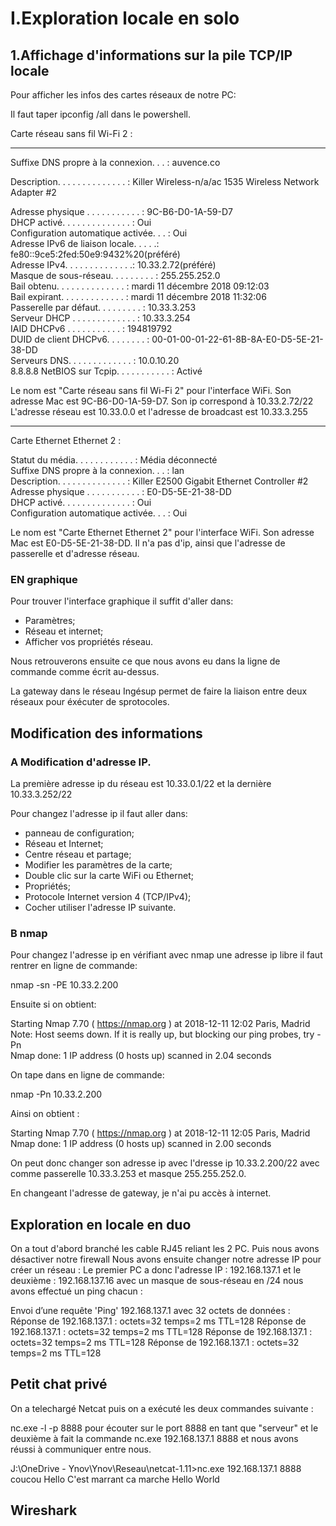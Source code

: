  # I.Exploration locale en solo

## 1.Affichage d'informations sur la pile TCP/IP locale

Pour afficher les infos des cartes réseaux de notre PC:

Il faut taper ipconfig /all dans le powershell.

Carte réseau sans fil Wi-Fi 2 :
***
Suffixe DNS propre à la connexion. . . : auvence.co

Description. . . . . . . . . . . . . . : Killer Wireless-n/a/ac 1535 Wireless 
Network Adapter #2

Adresse physique . . . . . . . . . . . : 9C-B6-D0-1A-59-D7  
DHCP activé. . . . . . . . . . . . . . : Oui  
Configuration automatique activée. . . : Oui  
Adresse IPv6 de liaison locale. . . . .: fe80::9ce5:2fed:50e9:9432%20(préféré)  
Adresse IPv4. . . . . . . . . . . . . .: 10.33.2.72(préféré)  
Masque de sous-réseau. . . . . . . . . : 255.255.252.0  
Bail obtenu. . . . . . . . . . . . . . : mardi 11 décembre 2018 09:12:03  
Bail expirant. . . . . . . . . . . . . : mardi 11 décembre 2018 11:32:06  
Passerelle par défaut. . . . . . . . . : 10.33.3.253  
Serveur DHCP . . . . . . . . . . . . . : 10.33.3.254  
IAID DHCPv6 . . . . . . . . . . . : 194819792  
DUID de client DHCPv6. . . . . . . . : 00-01-00-01-22-61-8B-8A-E0-D5-5E-21-38-DD  
 Serveurs DNS. . .  . . . . . . . . . . : 10.0.10.20  
                                    8.8.8.8 
 NetBIOS sur Tcpip. . . . . . . . . . . : Activé  

Le nom est "Carte réseau sans fil Wi-Fi 2" pour l'interface WiFi.
Son adresse Mac est 9C-B6-D0-1A-59-D7.
Son ip correspond à 10.33.2.72/22
L'adresse réseau est 10.33.0.0 et l'adresse de broadcast est 10.33.3.255
***
Carte Ethernet Ethernet 2 :

   Statut du média. . . . . . . . . . . . : Média déconnecté  
   Suffixe DNS propre à la connexion. . . : lan  
   Description. . . . . . . . . . . . . . : Killer E2500 Gigabit Ethernet Controller #2  
   Adresse physique . . . . . . . . . . . : E0-D5-5E-21-38-DD  
   DHCP activé. . . . . . . . . . . . . . : Oui  
   Configuration automatique activée. . . : Oui 

Le nom est "Carte Ethernet Ethernet 2" pour l'interface WiFi.
Son adresse Mac est E0-D5-5E-21-38-DD.
Il n'a pas d'ip, ainsi que l'adresse de passerelle et d'adresse réseau.

### EN graphique


Pour trouver l'interface graphique il suffit d'aller dans:
- Paramètres;
- Réseau et internet;
- Afficher vos propriétés réseau.

Nous retrouverons ensuite ce que nous avons eu dans la ligne de commande comme écrit au-dessus.

La gateway dans le réseau Ingésup permet de faire la liaison entre deux réseaux pour éxécuter de sprotocoles.

## Modification des informations

### A Modification d'adresse IP.

La première adresse ip du réseau est 10.33.0.1/22 et la dernière 10.33.3.252/22

Pour changez l'adresse ip il faut aller dans:
- panneau de configuration;
- Réseau et Internet;
- Centre réseau et partage;
- Modifier les paramètres de la carte;
- Double clic sur la carte WiFi ou Ethernet;
- Propriétés;
- Protocole Internet version 4 (TCP/IPv4);
- Cocher utiliser l'adresse IP suivante.

### B nmap

Pour changez l'adresse ip en vérifiant avec nmap une adresse ip libre il faut rentrer en ligne de commande:

nmap -sn -PE 10.33.2.200

Ensuite si on obtient:

Starting Nmap 7.70 ( https://nmap.org ) at 2018-12-11 12:02 Paris, Madrid  
Note: Host seems down. If it is really up, but blocking our ping probes, try -Pn  
Nmap done: 1 IP address (0 hosts up) scanned in 2.04 seconds  

On tape dans en ligne de commande:

nmap -Pn 10.33.2.200

Ainsi on obtient : 

Starting Nmap 7.70 ( https://nmap.org ) at 2018-12-11 12:05 Paris, Madrid  
Nmap done: 1 IP address (0 hosts up) scanned in 2.00 seconds

On peut donc changer son adresse ip avec l'dresse ip 10.33.2.200/22 avec comme passerelle 10.33.3.253 et masque 255.255.252.0.

En changeant l'adresse de gateway, je n'ai pu accès à internet.

## Exploration en locale en duo

On a tout d'abord branché les cable RJ45 reliant les 2 PC. Puis nous avons désactiver notre firewall Nous avons ensuite changer notre adresse IP pour créer un réseau : Le premier PC a donc l'adresse IP : 192.168.137.1 et le deuxième : 192.168.137.16 avec un masque de sous-réseau en /24 nous avons effectué un ping chacun :

Envoi d’une requête 'Ping'  192.168.137.1 avec 32 octets de données :
Réponse de 192.168.137.1 : octets=32 temps=2 ms TTL=128
Réponse de 192.168.137.1 : octets=32 temps=2 ms TTL=128
Réponse de 192.168.137.1 : octets=32 temps=2 ms TTL=128
Réponse de 192.168.137.1 : octets=32 temps=2 ms TTL=128

## Petit chat privé

On a telechargé Netcat puis on a exécuté les deux commandes suivante :

nc.exe -l -p 8888 pour écouter sur le port 8888 en tant que "serveur" et le deuxième à fait la commande nc.exe 
192.168.137.1 8888 et nous avons réussi à communiquer entre nous.

J:\OneDrive - Ynov\Ynov\Reseau\netcat-1.11>nc.exe 192.168.137.1 8888
coucou
Hello
C'est marrant ca marche 
Hello World

##  Wireshark

